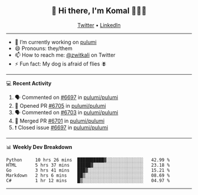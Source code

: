 <h2 align="center"> 👋 Hi there, I'm Komal 🧑🏾‍💻 </h2>
<p align="center">
    <a href="https://twitter.com/zwitkali">Twitter</a> •
    <a href="https://www.linkedin.com/in/komal-ali/">LinkedIn</a>
</p>

--------

- 🔭 I’m currently working on [pulumi](https://github.com/pulumi/pulumi)
- 😄 Pronouns: they/them
- 📫 How to reach me: [@zwitkali](https://twitter.com/zwitkali) on Twitter
- ⚡ Fun fact: My dog is afraid of flies 🪰

--------
💻 **Recent Activity**

<!--START_SECTION:activity-->
1. 🗣 Commented on [#6697](https://github.com/pulumi/pulumi/issues/6697) in [pulumi/pulumi](https://github.com/pulumi/pulumi)
2. 💪 Opened PR [#6705](https://github.com/pulumi/pulumi/pull/6705) in [pulumi/pulumi](https://github.com/pulumi/pulumi)
3. 🗣 Commented on [#6703](https://github.com/pulumi/pulumi/issues/6703) in [pulumi/pulumi](https://github.com/pulumi/pulumi)
4. 🎉 Merged PR [#6701](https://github.com/pulumi/pulumi/pull/6701) in [pulumi/pulumi](https://github.com/pulumi/pulumi)
5. ❗️ Closed issue [#6697](https://github.com/pulumi/pulumi/issues/6697) in [pulumi/pulumi](https://github.com/pulumi/pulumi)
<!--END_SECTION:activity-->

--------

📊 **Weekly Dev Breakdown**
<!--START_SECTION:waka-->
```text
Python     10 hrs 26 mins  ██████████▓░░░░░░░░░░░░░░   42.99 % 
HTML       5 hrs 37 mins   █████▓░░░░░░░░░░░░░░░░░░░   23.18 % 
Go         3 hrs 41 mins   ███▓░░░░░░░░░░░░░░░░░░░░░   15.21 % 
Markdown   2 hrs 6 mins    ██▒░░░░░░░░░░░░░░░░░░░░░░   08.69 % 
C#         1 hr 12 mins    █▒░░░░░░░░░░░░░░░░░░░░░░░   04.97 % 
```
<!--END_SECTION:waka-->

--------